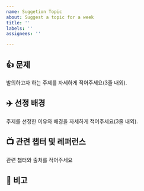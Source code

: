 ```yaml
---
name: Suggetion Topic
about: Suggest a topic for a week
title: ''
labels: ''
assignees: ''

---
```


## 👍 문제
발의하고자 하는 주제를 자세하게 적어주세요(3줄 내외).


## ✈️ 선정 배경
주제를 선정한 이유와 배경을 자세하게 적어주세요(3줄 내외).


## 📺 관련 챕터 및 레퍼런스
관련 챕터와 출처를 적어주세요


## 🐳 비고
